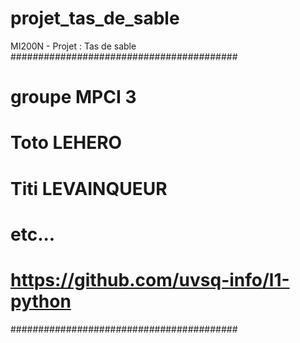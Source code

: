 # projet_tas_de_sable
MI200N - Projet : Tas de sable
#########################################
# groupe MPCI 3
# Toto LEHERO
# Titi LEVAINQUEUR
# etc...
# https://github.com/uvsq-info/l1-python
#########################################